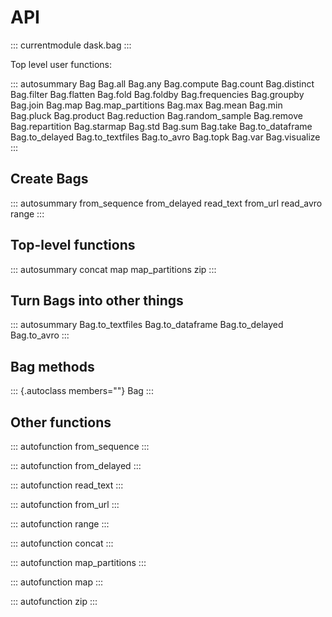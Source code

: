 # API

::: currentmodule
dask.bag
:::

Top level user functions:

::: autosummary
Bag Bag.all Bag.any Bag.compute Bag.count Bag.distinct Bag.filter
Bag.flatten Bag.fold Bag.foldby Bag.frequencies Bag.groupby Bag.join
Bag.map Bag.map_partitions Bag.max Bag.mean Bag.min Bag.pluck
Bag.product Bag.reduction Bag.random_sample Bag.remove Bag.repartition
Bag.starmap Bag.std Bag.sum Bag.take Bag.to_dataframe Bag.to_delayed
Bag.to_textfiles Bag.to_avro Bag.topk Bag.var Bag.visualize
:::

## Create Bags

::: autosummary
from_sequence from_delayed read_text from_url read_avro range
:::

## Top-level functions

::: autosummary
concat map map_partitions zip
:::

## Turn Bags into other things

::: autosummary
Bag.to_textfiles Bag.to_dataframe Bag.to_delayed Bag.to_avro
:::

## Bag methods

::: {.autoclass members=""}
Bag
:::

## Other functions

::: autofunction
from_sequence
:::

::: autofunction
from_delayed
:::

::: autofunction
read_text
:::

::: autofunction
from_url
:::

::: autofunction
range
:::

::: autofunction
concat
:::

::: autofunction
map_partitions
:::

::: autofunction
map
:::

::: autofunction
zip
:::
